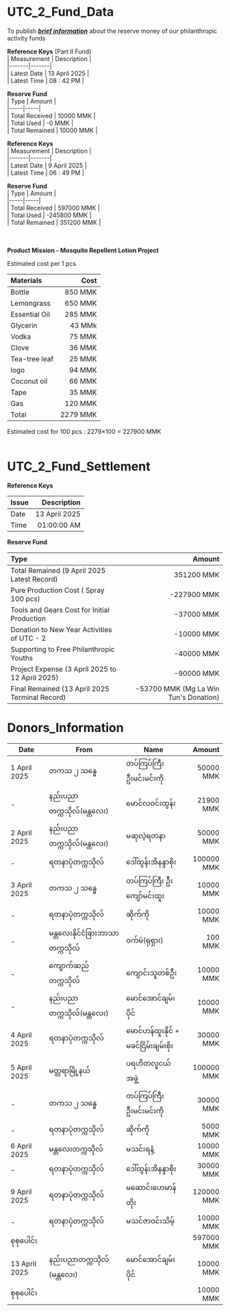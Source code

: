 # UTC_2_Fund_Data
To publish <ins>**_brief information_**</ins> about the reserve money of our philanthropic activity funds

**Reference Keys**    (Part II Fund)                  
| Measurement | Description |           
|-------|-------|                       
| Latest Date | 13 April 2025 |          
| Latest Time | 08 : 42 PM |           

**Reserve Fund**                       
| Type | Amount |                     
|-----|-----|                         
| Total Received | 10000 MMK |         
| Total Used     | -0 MMK |        
| Total Remained | 10000 MMK |

**Reference Keys**                      
| Measurement | Description |           
|-------|-------|                       
| Latest Date | 9 April 2025 |          
| Latest Time | 06 : 49 PM |           

**Reserve Fund**                       
| Type | Amount |                     
|-----|-----|                         
| Total Received | 597000 MMK |         
| Total Used     | -245800 MMK |        
| Total Remained | 351200 MMK |        
<br>
<br>

**Product Mission - Mosquito Repellent Lotion Project** 

Estimated cost per 1 pcs 

| Materials | Cost | 
|:----|-----:|
|Bottle | 850 MMK| 
|Lemongrass | 650 MMK|
|Essential Oil | 285 MMK|
|Glycerin | 43 MMk|
|Vodka | 75 MMK|
|Clove | 36 MMK|
|Tea-tree leaf | 25 MMK|
|logo | 94 MMK |
|Coconut oil | 66 MMK |
|Tape | 35 MMK | 
|Gas | 120 MMK |
|Total | 2279 MMK | 

Estimated cost for 100 pcs : 2279×100 = 227900 MMK 
<br>
<br>

# UTC_2_Fund_Settlement 

**Reference Keys**

|Issue | Description |
|:----|----:|
| Date  | 13 April 2025|
| Time  | 01:00:00 AM |

**Reserve Fund**

| Type | Amount | 
|:-----|----:|
| Total Remained (9 April 2025 Latest Record) | 351200 MMK |
| Pure Production Cost ( Spray 100 pcs) | -227900 MMK |
| Tools and Gears Cost for Initial Production | -37000 MMK | 
| Donation to New Year Activities of UTC - 2  | -10000 MMK | 
| Supporting to Free Philanthropic Youths | -40000 MMK | 
| Project Expense (3 April 2025 to 12 April 2025) | -90000 MMK | 
| Final Remained (13 April 2025 Terminal Record) | -53700 MMK (Mg La Win Tun's Donation) | 

# Donors_Information 

| Date | From | Name | Amount | 
|-----|-----|-----|-----:|
| 1 April 2025 | တကသ ၂ သန္ဓေ |  တပ်ကြပ်ကြီး ဦးမင်းမင်းကို |  50000 MMK| 
| - | နည်းပညာတက္ကသိုလ်(မန္တလေး) | မောင်လဝင်းထွန်း | 21900 MMK|
| 2 April 2025 | နည်းပညာတက္ကသိုလ်(မန္တလေး) | မဆုလဲ့ရတနာ |  50000 MMK| 
| - |ရတနာပုံတက္ကသိုလ် |  ဒေါ်ထွန်းအိနန္ဒာစိုး | 100000 MMK| 
| 3 April 2025 | တကသ ၂ သန္ဓေ | တပ်ကြပ်ကြီး ဦးကျော်မင်းထူး |  10000 MMK| 
| - | ရတနာပုံတက္ကသိုလ် | ဆိုက်ကို |   10000 MMK| 
| - | မန္တလေးနိုင်ငံခြားဘာသာတက္ကသိုလ် | ဝက်မဲ(ရုရှား) |  100 MMK| 
| - | ​ကျောက်ဆည် တက္ကသိုလ် | ကျောင်းသူတစ်ဦး |  10000 MMK| 
| - | နည်းပညာတက္ကသိုလ်(မန္တလေး) |  မောင်အောင်ချမ်းပိုင် |  10000 MMK| 
| 4 April 2025 | ရတနာပုံတက္ကသိုလ် |  မောင်ဟန်ထူးနိုင် +  မခင်ငြိမ်းချမ်းစိုး |  30000 MMK| 
| 5 April 2025 | မတ္တရာမြို့နယ် | ပရဟိတလူငယ်အဖွဲ့ |  100000 MMK| 
| - | တကသ ၂ သန္ဓေ | တပ်ကြပ်ကြီး ဦးမင်းမင်းကို |  30000 MMK|
| - | ရတနာပုံတက္ကသိုလ် | ဆိုက်ကို |  5000 MMK| 
| 6 April 2025 |  မန္တလေးတက္ကသိုလ် | မသင်းရနံ့ | 10000 MMK| 
| - | ရတနာပုံတက္ကသိုလ် | ဒေါ်ထွန်းအိနန္ဒာစိုး |  30000 MMK|
| 9 April 2025 | ရတနာပုံတက္ကသိုလ် | မဆောင်းဟေမာန်တိုး | 120000 MMK|
| - | ရတနာပုံတက္ကသိုလ် | မသင်ဇာဝင်းသိမ့် | 10000 MMK|
| စုစုပေါင်း ||| 597000 MMK|
| 13 April 2025 | နည်းပညာတက္ကသိုလ် (မန္တလေး) | မောင်အောင်ချမ်းပိုင် | 10000 MMK |
| စုစုပေါင်း ||| 10000 MMK| 
